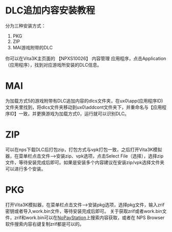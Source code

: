 # DLC追加内容安装教程
分为三种安装方式：
1. PKG
2. ZIP
3. MAI游戏附带的DLC

你可以在Vita3K主页面的 【NPXS10026】 内容管理 应用程序，点击Application（应用程序），找到对应游戏所安装的DLC信息。

# MAI
为加载方式5的游戏附带有DLC追加内容的dlcs文件夹，在ux0\app\(应用程序ID)文件夹里找到，将dlcs文件夹移动到ux0\addcont文件夹下，并重命名与【应用程序ID】一致，并更换游戏为加载方式0，运行就可以识别DLC。

# ZIP
可以在nps下载DLC后打包zip，打包方式与vpk打包一致，之后打开Vita3K模拟器，在菜单栏点击文件—>安装zip、vpk选项，点击Select File（选择），选择zip文件，等待安装完成后即可。如果是安装多个内容建议在安装zip/vpk选择文件夹可以进行多个安装。

# PKG
打开Vita3K模拟器，在菜单栏点击文件—>安装pkg选项，选择pkg文件，输入zrif密钥或者导入work.bin文件，等待安装完成后即可。
关于获取zrif或者work.bin文件，zrif和work.bin可以在[NoPayStation](https://nopaystation.com)上搜索内容获取，或者在 NPS Browser 软件搜索内容右键复制zrif都是可以的。
